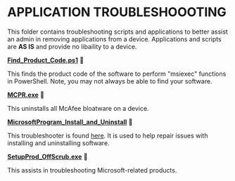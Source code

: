 <h1>APPLICATION TROUBLESHOOOTING</h1>
<p>This folder contains troubleshooting scripts and applications to better assist an admin in removing applications from a device. Applications and scripts are <b>AS IS</b> and provide no libaility to a device.</p>

[**Find_Product_Code.ps1**](https://github.com/j0shbl0ck/Intune_Deployment/blob/master/Application%20Troubleshooting/Find_Product_Code.ps1) 🔽

This finds the product code of the software to perform "msiexec" functions in PowerShell. Note, you may not always be able to find your software.

[**MCPR.exe**](https://github.com/j0shbl0ck/Intune_Deployment/blob/master/Application%20Troubleshooting/MCPR.exe) 🔽

This uninstalls all McAfee bloatware on a device. 

[**MicrosoftProgram_Install_and_Uninstall**](https://github.com/j0shbl0ck/Intune_Deployment/blob/master/Application%20Troubleshooting/MicrosoftProgram_Install_and_Uninstall.meta.diagcab) 🔽

This troubleshooter is found [here](https://support.microsoft.com/en-us/topic/fix-problems-that-block-programs-from-being-installed-or-removed-cca7d1b6-65a9-3d98-426b-e9f927e1eb4d). It is used to help repair issues with installing and uninstalling software.

[**SetupProd_OffScrub.exe**](https://github.com/j0shbl0ck/Intune_Deployment/blob/master/Application%20Troubleshooting/SetupProd_OffScrub.exe) 🔽

This assists in troubleshooting Microsoft-related products.
